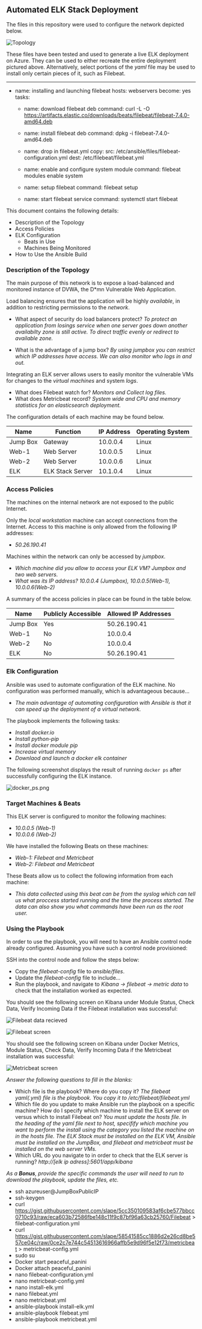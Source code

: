 ## Automated ELK Stack Deployment

The files in this repository were used to configure the network depicted below.

![Topology](https://github.com/clark-neil949/Azure-Network-with-ELK-Stack-Server/blob/master/Images/Azure_Network_Diagram_with_ELK_Stack_and_DVWA.PNG)

These files have been tested and used to generate a live ELK deployment on Azure. They can be used to either recreate the entire deployment pictured above. Alternatively, select portions of the _yaml_ file may be used to install only certain pieces of it, such as Filebeat.

---
- name: installing and launching filebeat
  hosts: webservers
  become: yes
  tasks:

  - name: download filebeat deb
    command: curl -L -O https://artifacts.elastic.co/downloads/beats/filebeat/filebeat-7.4.0-amd64.deb

  - name: install filebeat deb
    command: dpkg -i filebeat-7.4.0-amd64.deb

  - name: drop in filebeat.yml
    copy:
      src: /etc/ansible/files/filebeat-configuration.yml
      dest: /etc/filebeat/filebeat.yml

  - name: enable and configure system module
    command: filebeat modules enable system

  - name: setup filebeat
    command: filebeat setup

  - name: start filebeat service
    command: systemctl start filebeat

This document contains the following details:
- Description of the Topology
- Access Policies
- ELK Configuration
  - Beats in Use
  - Machines Being Monitored
- How to Use the Ansible Build


### Description of the Topology

The main purpose of this network is to expose a load-balanced and monitored instance of DVWA, the D*mn Vulnerable Web Application.

Load balancing ensures that the application will be highly _available_, in addition to restricting permissions to the _network_.
- What aspect of security do load balancers protect? _To protect an application from losings service when one server goes down another availabilty zone is still active. To direct traffic evenly or redirect to available zone._

- What is the advantage of a jump box? _By using jumpbox you can restrict which IP addresses have access. We can also monitor who logs in and out._

Integrating an ELK server allows users to easily monitor the vulnerable VMs for changes to the _virtual machines_ and system _logs_.
- What does Filebeat watch for?
_Monitors and Collect log files._
- What does Metricbeat record?
_System wide and CPU and memory statistics for an elasticsearch deployment._

The configuration details of each machine may be found below.

| Name     | Function        | IP Address | Operating System |
|----------|-----------------|------------|------------------|
| Jump Box | Gateway         | 10.0.0.4   | Linux            |
| Web-1    | Web Server      | 10.0.0.5   | Linux            |
| Web-2    | Web Server      | 10.0.0.6   | Linux            |
| ELK      | ELK Stack Server| 10.1.0.4   | Linux            |

### Access Policies

The machines on the internal network are not exposed to the public Internet. 

Only the _local workstation_ machine can accept connections from the Internet. Access to this machine is only allowed from the following IP addresses:
- _50.26.190.41_

Machines within the network can only be accessed by _jumpbox_.
- _Which machine did you allow to access your ELK VM? Jumpbox and two web servers._
- _What was its IP address? 10.0.0.4 (Jumpbox), 10.0.0.5(Web-1), 10.0.0.6(Web-2)_

A summary of the access policies in place can be found in the table below.

| Name     | Publicly Accessible | Allowed IP Addresses |
|----------|---------------------|----------------------|
| Jump Box | Yes                 | 50.26.190.41         |
| Web-1    | No                  | 10.0.0.4             |
| Web-2    | No                  | 10.0.0.4             |
| ELK      | No                  | 50.26.190.41         |

### Elk Configuration

Ansible was used to automate configuration of the ELK machine. No configuration was performed manually, which is advantageous because...
- _The main advantage of automating configuration with Ansible is that it can speed up the deployment of a virtual network._

The playbook implements the following tasks:
- _Install docker.io_
- _Install python-pip_
- _Install docker module pip_
- _Increase virtual memory_
- _Downlaod and launch a docker elk container_

The following screenshot displays the result of running `docker ps` after successfully configuring the ELK instance.

![docker_ps.png](https://github.com/clark-neil949/Azure-Network-with-ELK-Stack-Server/blob/master/Images/docker_ps.PNG)

### Target Machines & Beats
This ELK server is configured to monitor the following machines:
- _10.0.0.5 (Web-1)_
- _10.0.0.6 (Web-2)_

We have installed the following Beats on these machines:
- _Web-1: Filebeat and Metricbeat_
- _Web-2: Filebeat and Metricbeat_

These Beats allow us to collect the following information from each machine:
- _This data collected using this beat can be from the syslog which can tell us what proccess started running and the time the process started. The data can also show you what commands have been run as the root user._
### Using the Playbook
In order to use the playbook, you will need to have an Ansible control node already configured. Assuming you have such a control node provisioned: 

SSH into the control node and follow the steps below:
- Copy the _filebeat-config_ file to _ansible/files_.
- Update the _filebeat-config_ file to include...
- Run the playbook, and navigate to _Kibana -> filebeat -> metric data_ to check that the installation worked as expected.

You should see the following screen on Kibana under Module Status, Check Data, Verify Incoming Data if the Filebeat installation was successful:

![Filebeat data recieved](https://github.com/clark-neil949/Azure-Network-with-ELK-Stack-Server/blob/master/Images/Day2DataRecievedFromModule.PNG)

![Filebeat screen](https://github.com/clark-neil949/Azure-Network-with-ELK-Stack-Server/blob/master/Images/Day2Filebeat.PNG)

You should see the following screen on Kibana under Docker Metrics, Module Status, Check Data, Verify Incoming Data if the Metricbeat installation was successful:

![Metricbeat screen](https://github.com/clark-neil949/Azure-Network-with-ELK-Stack-Server/blob/master/Images/Metricbeat.png)

_Answer the following questions to fill in the blanks:_
- Which file is the playbook? Where do you copy it? _The filebeat yaml(.yml) file is the playbook. You copy it to /etc/filebeat/filebeat.yml_
- Which file do you update to make Ansible run the playbook on a specific machine? How do I specify which machine to install the ELK server on versus which to install Filebeat on? _You must update the hosts file. In the heading of the yaml file next to host, specifify which machine you want to perform the install using the category you listed the machine on in the hosts file. The ELK Stack must be installed on the ELK VM, Ansible must be installed on the JumpBox, and filebeat and metricbeat must be installed on the web server VMs._
- Which URL do you navigate to in order to check that the ELK server is running? _http://[elk ip adress]:5601/app/kibana_

_As a **Bonus**, provide the specific commands the user will need to run to download the playbook, update the files, etc._
 
 - ssh azureuser@JumpBoxPublicIP
 - ssh-keygen
 - curl https://gist.githubusercontent.com/slape/5cc350109583af6cbe577bbcc0710c93/raw/eca603b72586fbe148c11f9c87bf96a63cb25760/Filebeat > filebeat-configuration.yml
 - curl https://gist.githubusercontent.com/slape/58541585cc1886d2e26cd8be557ce04c/raw/0ce2c7e744c54513616966affb5e9d96f5e12f73/metricbeat > metricbeat-config.yml
 - sudo su
 - Docker start peaceful_panini
 - Docker attach peaceful_panini
 - nano filebeat-configuration.yml
 - nano metricbeat-config.yml
 - nano install-elk.yml
 - nano filebeat.yml
 - nano metricbeat.yml
 - ansible-playbook install-elk.yml
 - ansible-playbook filebeat.yml
 - ansible-playbook metricbeat.yml
